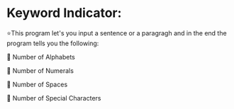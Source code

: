 # Keyword Indicator:

⭐This program let's you input a sentence or a paragragh and in the end the program tells you the following:

📌 Number of Alphabets

📌 Number of Numerals

📌 Number of Spaces

📌 Number of Special Characters